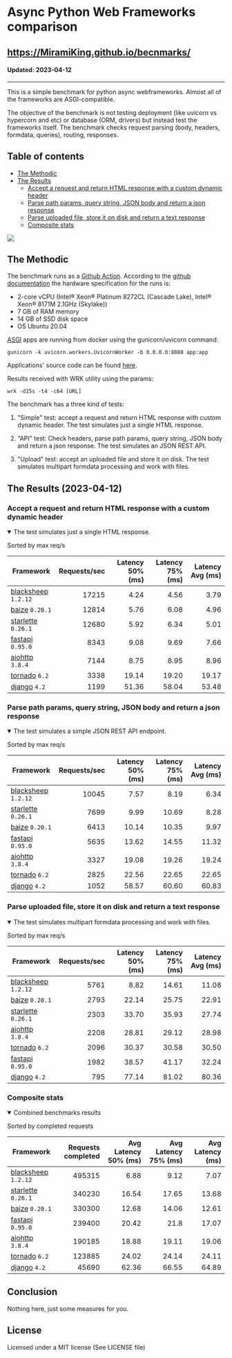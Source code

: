 # Async Python Web Frameworks comparison

https://MiramiKing.github.io/becnmarks/
----------
#### Updated: 2023-04-12

----------

This is a simple benchmark for python async webframeworks. Almost all of the
frameworks are ASGI-compatible. 

The objective of the benchmark is not testing deployment (like uvicorn vs
hypercorn and etc) or database (ORM, drivers) but instead test the frameworks
itself. The benchmark checks request parsing (body, headers, formdata,
queries), routing, responses.

## Table of contents

* [The Methodic](#the-methodic)
* [The Results](#the-results-2023-04-12)
    * [Accept a request and return HTML response with a custom dynamic header](#html)
    * [Parse path params, query string, JSON body and return a json response](#api)
    * [Parse uploaded file, store it on disk and return a text response](#upload)
    * [Composite stats ](#composite)



<img src='https://quickchart.io/chart?width=800&height=400&c=%7Btype%3A%22bar%22%2Cdata%3A%7Blabels%3A%5B%22blacksheep%22%2C%22starlette%22%2C%22baize%22%2C%22fastapi%22%2C%22aiohttp%22%2C%22tornado%22%2C%22django%22%5D%2Cdatasets%3A%5B%7Blabel%3A%22num%20of%20req%22%2Cdata%3A%5B495315%2C340230%2C330300%2C239400%2C190185%2C123885%2C45690%5D%7D%5D%7D%7D' />

## The Methodic

The benchmark runs as a [Github Action](https://github.com/features/actions).
According to the [github
documentation](https://docs.github.com/en/actions/using-github-hosted-runners/about-github-hosted-runners)
the hardware specification for the runs is:

* 2-core vCPU (Intel® Xeon® Platinum 8272CL (Cascade Lake), Intel® Xeon® 8171M 2.1GHz (Skylake))
* 7 GB of RAM memory
* 14 GB of SSD disk space
* OS Ubuntu 20.04

[ASGI](https://asgi.readthedocs.io/en/latest/) apps are running from docker using the gunicorn/uvicorn command:

    gunicorn -k uvicorn.workers.UvicornWorker -b 0.0.0.0:8080 app:app

Applications' source code can be found
[here](https://github.com/MiramiKing/benchmarks/tree/master/frameworks).

Results received with WRK utility using the params:

    wrk -d15s -t4 -c64 [URL]

The benchmark has a three kind of tests:

1. "Simple" test: accept a request and return HTML response with custom dynamic
   header. The test simulates just a single HTML response.

2. "API" test: Check headers, parse path params, query string, JSON body and return a json
   response. The test simulates an JSON REST API.

3. "Upload" test: accept an uploaded file and store it on disk. The test
   simulates multipart formdata processing and work with files.


## The Results (2023-04-12)

<h3 id="html"> Accept a request and return HTML response with a custom dynamic header</h3>
<details open>
<summary> The test simulates just a single HTML response. </summary>

Sorted by max req/s

| Framework | Requests/sec | Latency 50% (ms) | Latency 75% (ms) | Latency Avg (ms) |
| --------- | -----------: | ---------------: | ---------------: | ---------------: |
| [blacksheep](https://pypi.org/project/blacksheep/) `1.2.12` | 17215 | 4.24 | 4.56 | 3.79
| [baize](https://pypi.org/project/baize/) `0.20.1` | 12814 | 5.76 | 6.08 | 4.96
| [starlette](https://pypi.org/project/starlette/) `0.26.1` | 12680 | 5.92 | 6.34 | 5.01
| [fastapi](https://pypi.org/project/fastapi/) `0.95.0` | 8343 | 9.08 | 9.69 | 7.66
| [aiohttp](https://pypi.org/project/aiohttp/) `3.8.4` | 7144 | 8.75 | 8.95 | 8.96
| [tornado](https://pypi.org/project/tornado/) `6.2` | 3338 | 19.14 | 19.20 | 19.17
| [django](https://pypi.org/project/django/) `4.2` | 1199 | 51.36 | 58.04 | 53.48


</details>

<h3 id="api"> Parse path params, query string, JSON body and return a json response</h3>
<details open>
<summary> The test simulates a simple JSON REST API endpoint.  </summary>

Sorted by max req/s

| Framework | Requests/sec | Latency 50% (ms) | Latency 75% (ms) | Latency Avg (ms) |
| --------- | -----------: | ---------------: | ---------------: | ---------------: |
| [blacksheep](https://pypi.org/project/blacksheep/) `1.2.12` | 10045 | 7.57 | 8.19 | 6.34
| [starlette](https://pypi.org/project/starlette/) `0.26.1` | 7699 | 9.99 | 10.69 | 8.28
| [baize](https://pypi.org/project/baize/) `0.20.1` | 6413 | 10.14 | 10.35 | 9.97
| [fastapi](https://pypi.org/project/fastapi/) `0.95.0` | 5635 | 13.62 | 14.55 | 11.32
| [aiohttp](https://pypi.org/project/aiohttp/) `3.8.4` | 3327 | 19.08 | 19.26 | 19.24
| [tornado](https://pypi.org/project/tornado/) `6.2` | 2825 | 22.56 | 22.65 | 22.65
| [django](https://pypi.org/project/django/) `4.2` | 1052 | 58.57 | 60.60 | 60.83

</details>

<h3 id="upload"> Parse uploaded file, store it on disk and return a text response</h3>
<details open>
<summary> The test simulates multipart formdata processing and work with files.  </summary>

Sorted by max req/s

| Framework | Requests/sec | Latency 50% (ms) | Latency 75% (ms) | Latency Avg (ms) |
| --------- | -----------: | ---------------: | ---------------: | ---------------: |
| [blacksheep](https://pypi.org/project/blacksheep/) `1.2.12` | 5761 | 8.82 | 14.61 | 11.08
| [baize](https://pypi.org/project/baize/) `0.20.1` | 2793 | 22.14 | 25.75 | 22.91
| [starlette](https://pypi.org/project/starlette/) `0.26.1` | 2303 | 33.70 | 35.93 | 27.74
| [aiohttp](https://pypi.org/project/aiohttp/) `3.8.4` | 2208 | 28.81 | 29.12 | 28.98
| [tornado](https://pypi.org/project/tornado/) `6.2` | 2096 | 30.37 | 30.58 | 30.50
| [fastapi](https://pypi.org/project/fastapi/) `0.95.0` | 1982 | 38.57 | 41.17 | 32.24
| [django](https://pypi.org/project/django/) `4.2` | 795 | 77.14 | 81.02 | 80.36


</details>

<h3 id="composite"> Composite stats </h3>
<details open>
<summary> Combined benchmarks results</summary>

Sorted by completed requests

| Framework | Requests completed | Avg Latency 50% (ms) | Avg Latency 75% (ms) | Avg Latency (ms) |
| --------- | -----------------: | -------------------: | -------------------: | ---------------: |
| [blacksheep](https://pypi.org/project/blacksheep/) `1.2.12` | 495315 | 6.88 | 9.12 | 7.07
| [starlette](https://pypi.org/project/starlette/) `0.26.1` | 340230 | 16.54 | 17.65 | 13.68
| [baize](https://pypi.org/project/baize/) `0.20.1` | 330300 | 12.68 | 14.06 | 12.61
| [fastapi](https://pypi.org/project/fastapi/) `0.95.0` | 239400 | 20.42 | 21.8 | 17.07
| [aiohttp](https://pypi.org/project/aiohttp/) `3.8.4` | 190185 | 18.88 | 19.11 | 19.06
| [tornado](https://pypi.org/project/tornado/) `6.2` | 123885 | 24.02 | 24.14 | 24.11
| [django](https://pypi.org/project/django/) `4.2` | 45690 | 62.36 | 66.55 | 64.89

</details>

## Conclusion

Nothing here, just some measures for you.

## License

Licensed under a MIT license (See LICENSE file)